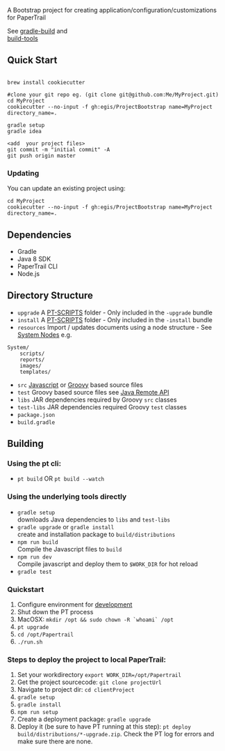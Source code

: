 A Bootstrap project for creating application/configuration/customizations for PaperTrail

See [gradle-build](https://github.com/egis/gradle-build) and  
[build-tools](https://github.com/egis/build-tools)

## Quick Start

```

brew install cookiecutter

#clone your git repo eg. (git clone git@github.com:Me/MyProject.git)
cd MyProject
cookiecutter --no-input -f gh:egis/ProjectBootstrap name=MyProject directory_name=.

gradle setup
gradle idea

<add  your project files>
git commit -m "initial commit" -A
git push origin master
```

### Updating
You can update an existing project using:
```
cd MyProject
cookiecutter --no-input -f gh:egis/ProjectBootstrap name=MyProject directory_name=.
```

## Dependencies

* Gradle
* Java 8 SDK
* PaperTrail CLI
* Node.js

## Directory Structure

* `upgrade` A [PT-SCRIPTS](http://developer.papertrail.co.za/Reference/Deployment.html#PT-SCRIPTS) folder - Only included in the `-upgrade` bundle
* `install` A [PT-SCRIPTS](http://developer.papertrail.co.za/Reference/Deployment.html#PT-SCRIPTS) folder - Only included in the `-install` bundle
* `resources` Import / updates documents using a node structure - See [System Nodes](http://support.papertrail.co.za/Reference/System-Nodes/)
e.g.
```
System/
	scripts/
	reports/
	images/
	templates/
```
* `src` [Javascript](http://developer.papertrail.co.za/front-end/Plugins.html) or [Groovy](http://developer.papertrail.co.za/back-end/Scripting.html) based source files
* `test` Groovy based source files see [Java Remote API](http://developer.papertrail.co.za/Remote/java-text.html)
* `libs` JAR dependencies required by Groovy `src` classes
* `test-libs` JAR dependencies required Groovy `test` classes
* `package.json`
* `build.gradle`


## Building

### Using the pt cli:
* `pt build` OR `pt build --watch`

### Using the underlying tools directly

* `gradle setup`  
downloads Java dependencies to `libs` and `test-libs`
* `gradle upgrade` or `gradle install`  
create and installation package to `build/distributions`  
* `npm run build`  
Compile the Javascript files to `build`
* `npm run dev`  
Compile javascript and deploy them to `$WORK_DIR` for hot reload
* `gradle test`

### Quickstart
1. Configure environment for [development](http://developer.papertrail.co.za/Reference/Dev-Environment.html)
1. Shut down the PT process
1. MacOSX: ```mkdir /opt && sudo chown -R `whoami` /opt```
1. `pt upgrade`
1. `cd /opt/Papertrail`
1. `./run.sh`

### Steps to deploy the project to local PaperTrail:
1. Set your workdirectory `export WORK_DIR=/opt/Papertrail`
1. Get the project sourcecode: `git clone projectUrl`
1. Navigate to project dir: `cd clientProject`
1. `gradle setup`
1. `gradle install`
1. `npm run setup`
1. Create a deployment package: `gradle upgrade`
1. Deploy it (be sure to have PT running at this step): `pt deploy build/distributions/*-upgrade.zip`. Check the PT log for errors and make sure there are none.
